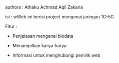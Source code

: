 authors : Athaku Achmad Aqil Zakaria

isi : wWeb ini berisi project mengenai jaringan 1G-5G

Fitur :

- Penjelasan mengenai biodata

- Menampilkan karya-karya

- Informasi untuk menghubungi pemilik web
